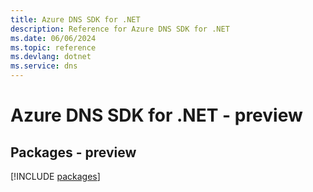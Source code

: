 ```yaml
---
title: Azure DNS SDK for .NET
description: Reference for Azure DNS SDK for .NET
ms.date: 06/06/2024
ms.topic: reference
ms.devlang: dotnet
ms.service: dns
---
```

# Azure DNS SDK for .NET - preview
## Packages - preview
[!INCLUDE [packages](dns-index.md)]